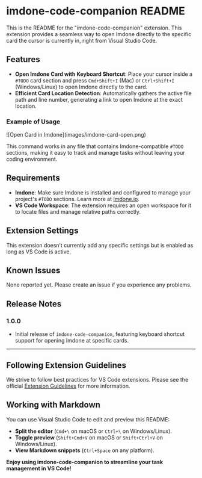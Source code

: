 # imdone-code-companion README

This is the README for the "imdone-code-companion" extension. This extension provides a seamless way to open Imdone directly to the specific card the cursor is currently in, right from Visual Studio Code.

## Features

- **Open Imdone Card with Keyboard Shortcut**: Place your cursor inside a `#TODO` card section and press `Cmd+Shift+I` (Mac) or `Ctrl+Shift+I` (Windows/Linux) to open Imdone directly to the card.
- **Efficient Card Location Detection**: Automatically gathers the active file path and line number, generating a link to open Imdone at the exact location.

### Example of Usage

\!\[Open Card in Imdone\]\(images/imdone-card-open.png\)

This command works in any file that contains Imdone-compatible `#TODO` sections, making it easy to track and manage tasks without leaving your coding environment.

## Requirements

- **Imdone**: Make sure Imdone is installed and configured to manage your project's `#TODO` sections. Learn more at [Imdone.io](https://imdone.io).
- **VS Code Workspace**: The extension requires an open workspace for it to locate files and manage relative paths correctly.

## Extension Settings

This extension doesn’t currently add any specific settings but is enabled as long as VS Code is active.

## Known Issues

None reported yet. Please create an issue if you experience any problems.

## Release Notes

### 1.0.0

- Initial release of `imdone-code-companion`, featuring keyboard shortcut support for opening Imdone at specific cards.

---

## Following Extension Guidelines

We strive to follow best practices for VS Code extensions. Please see the official [Extension Guidelines](https://code.visualstudio.com/api/references/extension-guidelines) for more information.

## Working with Markdown

You can use Visual Studio Code to edit and preview this README:

* **Split the editor** (`Cmd+\` on macOS or `Ctrl+\` on Windows/Linux).
* **Toggle preview** (`Shift+Cmd+V` on macOS or `Shift+Ctrl+V` on Windows/Linux).
* **View Markdown snippets** (`Ctrl+Space` on any platform).

**Enjoy using imdone-code-companion to streamline your task management in VS Code!**
